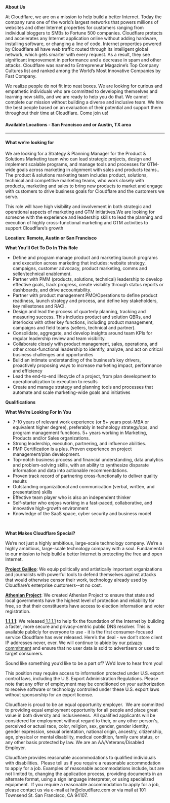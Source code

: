 <div class="content-intro">
	<div><strong>About Us</strong></div>
	<div>
		<p>At Cloudflare, we are on a mission to help build a better Internet. Today the company runs one of the world’s largest networks that powers millions of websites and other Internet properties for customers ranging from individual bloggers to SMBs to Fortune 500 companies. Cloudflare protects and accelerates any Internet application online without adding hardware, installing software, or changing a line of code. Internet properties powered by Cloudflare all have web traffic routed through its intelligent global network, which gets smarter with every request. As a result, they see significant improvement in performance and a decrease in spam and other attacks. Cloudflare was named to Entrepreneur Magazine’s Top Company Cultures list and ranked among the World’s Most Innovative Companies by Fast Company.&nbsp;</p>
		<p><span style="font-weight: 400;">We realize people do not fit into neat boxes. We are looking for curious and empathetic individuals who are committed to developing themselves and learning new skills, and we are ready to help you do that. We cannot complete our mission without building a diverse and inclusive team. We hire the best people based on an evaluation of their potential and support them throughout their time at Cloudflare. Come join us!&nbsp;</span></p>
	</div>
</div>
<h4><strong>Available Locations -&nbsp;</strong>San Francisco and or Austin, TX area</h4>
<hr>
<h4><strong>What we’re looking for</strong></h4>
<p>We are looking for a Strategy &amp; Planning Manager for the Product &amp; Solutions Marketing team who can lead strategic projects, design and implement scalable programs, and manage tools and processes for GTM-wide goals across marketing in alignment with sales and products teams.. The product &amp; solutions marketing team includes product, solutions, technical and competitive marketing teams, who work closely with products, marketing and sales to bring new products to market and engage with customers to drive business goals for Cloudflare and the customers we serve.</p>
<p>This role will have high visibility and involvement in both strategic and operational aspects of marketing and GTM initiatives.We are looking for someone with the experience and leadership skills to lead the planning and execution of highly cross-functional marketing and GTM activities to support Cloudflare’s growth</p>
<p><strong>Location: Remote, Austin or San Francisco&nbsp;</strong></p>
<p><strong>What You’ll Get To Do In This Role</strong></p>
<ul>
	<li>Define and program manage product and marketing launch programs and execution across marketing that includes: website strategy, campaigns, customer advocacy, product marketing, comms and seller/technical enablement.&nbsp;</li>
	<li>Partner with PMM (products, solutions, technical) leadership to develop effective goals, track progress, create visibility through status reports or dashboards, and drive accountability.</li>
	<li>Partner with product management PMO/Operations to define product readiness, launch strategy and process, and define key stakeholders, key milestones and RACI.&nbsp;</li>
	<li>Design and lead the process of quarterly planning, tracking and measuring success. This includes product and solution QBRs, and interlocks with other key functions, including product management, campaigns and field teams (sellers, technical and partner).</li>
	<li>Consolidate, aggregate, and develop insights around team KPIs for regular leadership review and team visibility.</li>
	<li>Collaborate closely with product management, sales, operations, and other cross-functional leadership to identify, analyze, and act on critical business challenges and opportunities</li>
	<li>Build an intimate understanding of the business’s key drivers, proactively proposing ways to increase marketing impact, performance and efficiency</li>
	<li>Lead the end-to-end lifecycle of a project, from plan development to operationalization to execution to results</li>
	<li>Create and manage strategy and planning tools and processes that automate and scale marketing-wide goals and initiatives</li>
</ul>
<p><strong>Qualifications</strong></p>
<p><strong>What We’re Looking For In You</strong></p>
<ul>
	<li>7-10 years of relevant work experience (or 5+ years post-MBA or equivalent higher degree), preferably in technology strategy/ops, and program management functions. 5+ years working in Marketing, Products and/or Sales organizations.</li>
	<li>Strong leadership, execution, partnering, and influence abilities.</li>
	<li>PMP Certification is a plus. Proven experience on project management/plan development.</li>
	<li>Top-notch business process and financial understanding, data analytics and problem-solving skills, with an ability to synthesize disparate information and data into actionable recommendations.</li>
	<li>Proven track record of partnering cross-functionally to deliver quality results</li>
	<li>Outstanding organizational and communication (verbal, written, and presentation) skills</li>
	<li>Effective team player who is also an independent thinker</li>
	<li>Self-starter who enjoys working in a fast-paced, collaborative, and innovative high-growth environment</li>
	<li>Knowledge of the SaaS space, cyber security and business model</li>
</ul>
<p>&nbsp;</p>
<div class="content-conclusion">
	<p><strong>What Makes Cloudflare Special?</strong></p>
	<p><span style="font-weight: 400;">We’re not just a highly ambitious, large-scale technology company. We’re a highly ambitious, large-scale technology company with a soul. Fundamental to our mission to help build a better Internet is protecting the free and open Internet.</span></p>
	<p><a href="https://blog.cloudflare.com/protecting-free-expression-online/"><strong>Project Galileo</strong></a><span style="font-weight: 400;">: We equip politically and artistically important organizations and journalists with powerful tools to defend themselves against attacks that would otherwise censor their work, technology already used by Cloudflare’s enterprise customers--at no cost.</span></p>
	<p><strong><a href="https://www.cloudflare.com/athenian/">Athenian Project</a></strong><span style="font-weight: 400;">: We created Athenian Project to ensure that state and local governments have the highest level of protection and reliability for free, so that their constituents have access to election information and voter registration.</span></p>
	<p><a href="https://1.1.1.1/"><strong>1.1.1.1</strong></a><span style="font-weight: 400;">: We released</span><a href="https://1.1.1.1/"> <span style="font-weight: 400;">1.1.1.1</span></a><span style="font-weight: 400;"> to help fix the foundation of the Internet by building a faster, more secure and privacy-centric public DNS resolver. This is available publicly for everyone to use - it is the first consumer-focused service Cloudflare has ever released. Here’s the deal - we don’t store client IP addresses never, ever. We will continue to abide by our</span><a href="https://developers.cloudflare.com/1.1.1.1/privacy/public-dns-resolver"> privacy commitment</a><span style="font-weight: 400;"> and ensure that no user data is sold to advertisers or used to target consumers.</span></p>
	<p><span style="font-weight: 400;">Sound like something you’d like to be a part of? We’d love to hear from you!</span></p>
	<p><span style="font-weight: 400;">This position may require access to information protected under U.S. export control laws, including the U.S. Export Administration Regulations. Please note that any offer of employment may be conditioned on your authorization to receive software or technology controlled under these U.S. export laws without sponsorship for an export license.</span></p>
	<p><span style="font-weight: 400;">Cloudflare is proud to be an equal opportunity employer. &nbsp;We are committed to providing equal employment opportunity for all people and place great value in both diversity and inclusiveness. &nbsp;All qualified applicants will be considered for employment without regard to their, or any other person's, perceived or actual</span> <span style="font-weight: 400;">race, color, religion, sex, gender, gender identity, gender expression, sexual orientation, national origin, ancestry, citizenship, age, physical or mental disability, medical condition, family care status, or any other basis protected by law. </span><span style="font-weight: 400;">We are an AA/Veterans/Disabled Employer.</span></p>
	<p><span style="font-weight: 400;">Cloudflare provides reasonable accommodations to qualified individuals with disabilities. &nbsp;Please tell us if you require a reasonable accommodation to apply for a job. Examples of reasonable accommodations include, but are not limited to, changing the application process, providing documents in an alternate format, using a sign language interpreter, or using specialized equipment. &nbsp;If you require a reasonable accommodation to apply for a job, please contact us via e-mail at </span><span style="font-weight: 400;">hr@cloudflare.com</span><span style="font-weight: 400;"> or via mail at 101 Townsend St. San Francisco, CA 94107.</span></p>
</div>